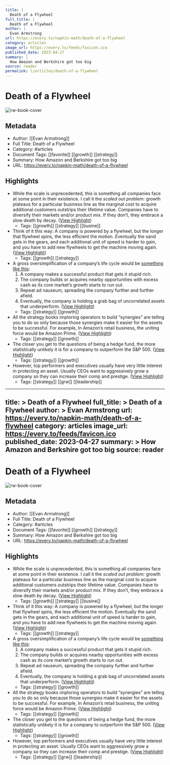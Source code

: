 ```yaml
---
title: |
  Death of a Flywheel
full_title: |
  Death of a Flywheel
author: |
  Evan Armstrong
url: https://every.to/napkin-math/death-of-a-flywheel
category: articles
image_url: https://every.to/feeds/favicon.ico
published_date: 2023-04-27
summary: |
  How Amazon and Berkshire got too big
source: reader
permalink: l/articles/death-of-a-flywheel
---
```

# Death of a Flywheel

![rw-book-cover](https://every.to/feeds/favicon.ico)

## Metadata
- Author: [[Evan Armstrong]]
- Full Title: Death of a Flywheel
- Category: #articles
- Document Tags: [[favorite]] [[growth]] [[strategy]] 
- Summary: How Amazon and Berkshire got too big
- URL: https://every.to/napkin-math/death-of-a-flywheel

## Highlights
- While the scale is unprecedented, this is something all companies face at some point in their existence. I call it the *scaled out problem:* growth plateaus for a particular business line as the marginal cost to acquire additional customers outstrips their lifetime value. Companies have to diversify their markets and/or product mix. If they don’t, they embrace a slow death by decay. ([View Highlight](https://read.readwise.io/read/01h1rtf3ebk5q9aq640c4cfarq))
    - Tags: [[growth]] [[strategy]] [[busine]] 
- Think of it this way: A company is powered by a flywheel, but the longer that flywheel spins, the less efficient the motion. Eventually the sand gets in the gears, and each additional unit of speed is harder to gain, and you have to add new flywheels to get the machine moving again. ([View Highlight](https://read.readwise.io/read/01h1rthqk70nppn02jkady341p))
    - Tags: [[growth]] [[strategy]] 
- A gross oversimplification of a company’s life cycle would be [something like this](https://every.to/napkin-math/how-technology-giants-die):
  1. A company makes a successful product that gets it stupid rich.
  2. The company builds or acquires nearby opportunities with excess cash as its core market’s growth starts to run out.
  3. Repeat ad nauseum, spreading the company further and further afield.
  4. Eventually, the company is holding a grab bag of uncorrelated assets that underperform. ([View Highlight](https://read.readwise.io/read/01h1rtm86b44dh6thc7a1s9cyj))
    - Tags: [[strategy]] [[growth]] 
- All the strategy books imploring operators to build “synergies” are telling you to do so only because those synergies make it easier for the assets to be successful. For example, In Amazon’s retail business, the uniting force would be Amazon Prime. ([View Highlight](https://read.readwise.io/read/01h1rtpn2y5tyc5y954dp73vvv))
    - Tags: [[strategy]] [[growth]] 
- The closer you get to the questions of being a hedge fund, the more statistically unlikely it is for a company to outperform the S&P 500. ([View Highlight](https://read.readwise.io/read/01h1rtq30kk9awz6gycep9b3bk))
    - Tags: [[strategy]] [[growth]] 
- However, top performers and executives usually have very little interest in protecting an asset. Usually CEOs want to aggressively grow a company so they can increase their comp and prestige. ([View Highlight](https://read.readwise.io/read/01h1rtvan4b6bq3jckgtp9h9cp))
    - Tags: [[strategy]] [[grw]] [[leadership]] 


---
title: >
  Death of a Flywheel
full_title: >
  Death of a Flywheel
author: >
  Evan Armstrong
url: https://every.to/napkin-math/death-of-a-flywheel
category: articles
image_url: https://every.to/feeds/favicon.ico
published_date: 2023-04-27
summary: >
  How Amazon and Berkshire got too big
source: reader
---
# Death of a Flywheel

![rw-book-cover](https://every.to/feeds/favicon.ico)

## Metadata
- Author: [[Evan Armstrong]]
- Full Title: Death of a Flywheel
- Category: #articles
- Document Tags: [[favorite]] [[growth]] [[strategy]] 
- Summary: How Amazon and Berkshire got too big
- URL: https://every.to/napkin-math/death-of-a-flywheel

## Highlights
- While the scale is unprecedented, this is something all companies face at some point in their existence. I call it the *scaled out problem:* growth plateaus for a particular business line as the marginal cost to acquire additional customers outstrips their lifetime value. Companies have to diversify their markets and/or product mix. If they don’t, they embrace a slow death by decay. ([View Highlight](https://read.readwise.io/read/01h1rtf3ebk5q9aq640c4cfarq))
    - Tags: [[growth]] [[strategy]] [[busine]] 
- Think of it this way: A company is powered by a flywheel, but the longer that flywheel spins, the less efficient the motion. Eventually the sand gets in the gears, and each additional unit of speed is harder to gain, and you have to add new flywheels to get the machine moving again. ([View Highlight](https://read.readwise.io/read/01h1rthqk70nppn02jkady341p))
    - Tags: [[growth]] [[strategy]] 
- A gross oversimplification of a company’s life cycle would be [something like this](https://every.to/napkin-math/how-technology-giants-die):
  1. A company makes a successful product that gets it stupid rich.
  2. The company builds or acquires nearby opportunities with excess cash as its core market’s growth starts to run out.
  3. Repeat ad nauseum, spreading the company further and further afield.
  4. Eventually, the company is holding a grab bag of uncorrelated assets that underperform. ([View Highlight](https://read.readwise.io/read/01h1rtm86b44dh6thc7a1s9cyj))
    - Tags: [[strategy]] [[growth]] 
- All the strategy books imploring operators to build “synergies” are telling you to do so only because those synergies make it easier for the assets to be successful. For example, In Amazon’s retail business, the uniting force would be Amazon Prime. ([View Highlight](https://read.readwise.io/read/01h1rtpn2y5tyc5y954dp73vvv))
    - Tags: [[strategy]] [[growth]] 
- The closer you get to the questions of being a hedge fund, the more statistically unlikely it is for a company to outperform the S&P 500. ([View Highlight](https://read.readwise.io/read/01h1rtq30kk9awz6gycep9b3bk))
    - Tags: [[strategy]] [[growth]] 
- However, top performers and executives usually have very little interest in protecting an asset. Usually CEOs want to aggressively grow a company so they can increase their comp and prestige. ([View Highlight](https://read.readwise.io/read/01h1rtvan4b6bq3jckgtp9h9cp))
    - Tags: [[strategy]] [[grw]] [[leadership]] 


